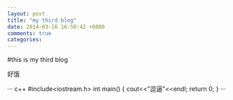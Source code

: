 ```yaml
---
layout: post
title: "my third blog"
date: 2014-03-16 16:50:42 +0800
comments: true
categories: 
---
```


#this is my third blog

好饿

··· c++
   #include<iostream.h>
   int main()
   {
     cout<<"逗逼"<<endl;
	 return 0;
   }
···
	 